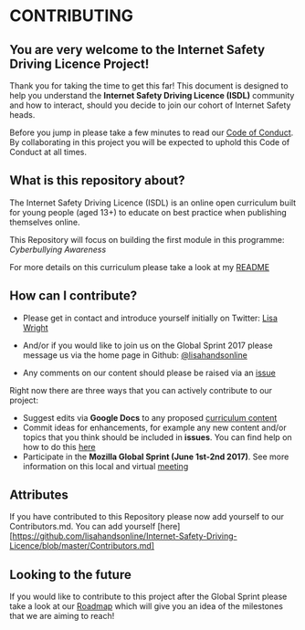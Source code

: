 # CONTRIBUTING

## **You are very welcome to the Internet Safety Driving Licence Project!**

Thank you for taking the time to get this far!  This document is designed to help you understand the **Internet Safety Driving Licence (ISDL)** community and how to interact, should you decide to join our cohort of Internet Safety heads.

Before you jump in please take a few minutes to read our [Code of Conduct](https://github.com/lisahandsonline/Internet-Safety-Driving-Licence/blob/master/Code-of-Conduct.md). By collaborating in this project you will be expected to uphold this Code of Conduct at all times.

## **What is this repository about?**

The Internet Safety Driving Licence (ISDL) is an online open curriculum built for young people (aged 13+) to educate on best practice when publishing themselves online.

This Repository will focus on building the first module in this programme: *Cyberbullying Awareness*

For more details on this curriculum please take a look at my [README](https://github.com/lisahandsonline/Internet-Safety-Driving-Licence/blob/master/README.md)

## **How can I contribute?**

- Please get in contact and introduce yourself initially on Twitter:
[Lisa Wright](https://twitter.com/lisahandsonline)

- And/or if you would like to join us on the Global Sprint 2017 please message us via the home page in Github:
[@lisahandsonline](https://gitter.im/mozilla/global-sprint-2017?source=orgpage)

- Any comments on our content should please be raised via an [issue](https://github.com/lisahandsonline/Internet-Safety-Driving-Licence/issues)

Right now there are three ways that you can actively contribute to our project:
- Suggest edits via **Google Docs** to any proposed [curriculum content](https://drive.google.com/drive/folders/0B8advdlsil63b1poTWRZLTNraE0)
- Commit ideas for enhancements, for example any new content and/or topics that you think should be included in **issues**. You can find help on how to do this [here](https://guides.github.com/features/issues/)
- Participate in the **Mozilla Global Sprint (June 1st-2nd 2017)**.  See more information on this local and virtual [meeting](http://mozilla.github.io/global-sprint/) 

## **Attributes**

If you have contributed to this Repository please now add yourself to our Contributors.md.  You can add yourself [here][https://github.com/lisahandsonline/Internet-Safety-Driving-Licence/blob/master/Contributors.md]

## **Looking to the future**

If you would like to contribute to this project after the Global Sprint please take a look at our [Roadmap](https://docs.google.com/document/d/1-fmqE37hVOBpe3ur2fe4CR4SRAF1LTGip3R0_5QyE5E/edit) which will give you an idea of the milestones that we are aiming to reach!
